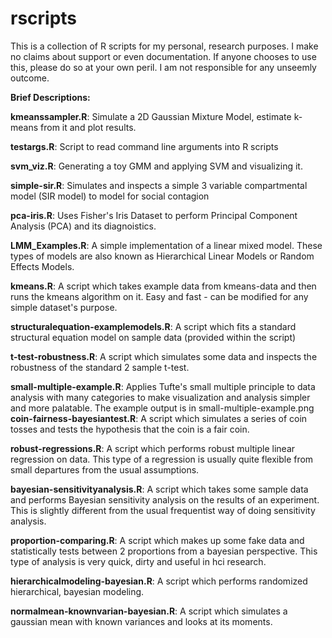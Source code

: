 rscripts
========

This is a collection of R scripts for my personal, research purposes. I make no claims about support or even documentation. If anyone chooses to use this, please do so at your own peril. I am not responsible for any unseemly outcome.

**Brief Descriptions:**

**kmeanssampler.R**: Simulate a 2D Gaussian Mixture Model, estimate k-means from it and plot results.

**testargs.R**: Script to read command line arguments into R scripts

**svm_viz.R**: Generating a toy GMM and applying SVM and visualizing it.

**simple-sir.R**: Simulates and inspects a simple 3 variable compartmental model (SIR model) to model for social contagion

**pca-iris.R**: Uses Fisher's Iris Dataset to perform Principal Component Analysis (PCA) and its diagnoistics.

**LMM_Examples.R**: A simple implementation of a linear mixed model. These types of models are also known as Hierarchical Linear Models or Random Effects Models.

**kmeans.R**: A script which takes example data from kmeans-data and then runs the kmeans algorithm on it. Easy and fast - can be modified for any simple dataset's purpose.

**structuralequation-examplemodels.R**: A script which fits a standard structural equation model on sample data (provided within the script)

**t-test-robustness.R**: A script which simulates some data and inspects the robustness of the standard 2 sample t-test.

**small-multiple-example.R**: Applies Tufte's small multiple principle to data analysis with many categories to make visualization and analysis simpler and more palatable. The example output is in small-multiple-example.png
**coin-fairness-bayesiantest.R**: A script which simulates a series of coin tosses and tests the hypothesis that the coin is a fair coin. 

**robust-regressions.R**: A script which performs robust multiple linear regression on data. This type of a regression is usually quite flexible from small departures from the usual assumptions.

**bayesian-sensitivityanalysis.R**: A script which takes some sample data and performs Bayesian sensitivity analysis on the results of an experiment. This is slightly different from the usual frequentist way of doing sensitivity analysis.

**proportion-comparing.R**: A script which makes up some fake data and statistically tests between 2 proportions from a bayesian perspective. This type of analysis is very quick, dirty and useful in hci research. 

**hierarchicalmodeling-bayesian.R**: A script which performs randomized hierarchical, bayesian modeling.

**normalmean-knownvarian-bayesian.R**: A script which simulates a gaussian mean with known variances and looks at its moments.
